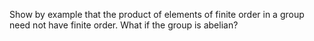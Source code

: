 Show by example that the product of elements of finite order in a group need not have finite order. What if the group is abelian?